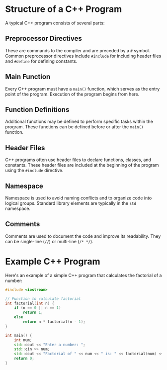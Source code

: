 # Structure of a C++ Program

A typical C++ program consists of several parts:

## Preprocessor Directives

These are commands to the compiler and are preceded by a `#` symbol. Common preprocessor directives include `#include` for including header files and `#define` for defining constants.

## Main Function

Every C++ program must have a `main()` function, which serves as the entry point of the program. Execution of the program begins from here.

## Function Definitions

Additional functions may be defined to perform specific tasks within the program. These functions can be defined before or after the `main()` function.

## Header Files

C++ programs often use header files to declare functions, classes, and constants. These header files are included at the beginning of the program using the `#include` directive.

## Namespace

Namespace is used to avoid naming conflicts and to organize code into logical groups. Standard library elements are typically in the `std` namespace.

## Comments

Comments are used to document the code and improve its readability. They can be single-line (`//`) or multi-line (`/* */`).

# Example C++ Program

Here's an example of a simple C++ program that calculates the factorial of a number:

```cpp
#include <iostream>

// Function to calculate factorial
int factorial(int n) {
    if (n == 0 || n == 1)
        return 1;
    else
        return n * factorial(n - 1);
}

int main() {
    int num;
    std::cout << "Enter a number: ";
    std::cin >> num;
    std::cout << "Factorial of " << num << " is: " << factorial(num) << std::endl;
    return 0;
}
